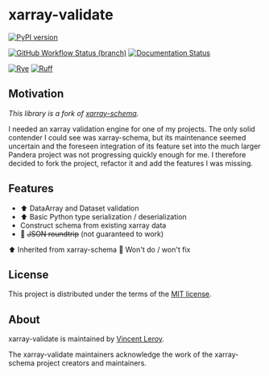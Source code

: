 # xarray-validate

[![PyPI version](https://img.shields.io/pypi/v/xarray-validate?color=blue)](https://pypi.org/project/xarray-validate)

[![GitHub Workflow Status (branch)](https://img.shields.io/github/actions/workflow/status/leroyvn/xarray-validate/ci.yml?branch=main)](https://github.com/leroyvn/xarray-validate/actions/workflows/ci.yml)
[![Documentation Status](https://img.shields.io/readthedocs/xarray-validate)](https://xarray-validate.readthedocs.io)

[![Rye](https://img.shields.io/endpoint?url=https://raw.githubusercontent.com/mitsuhiko/rye/main/artwork/badge.json)](https://rye-up.com)
[![Ruff](https://img.shields.io/endpoint?url=https://raw.githubusercontent.com/astral-sh/ruff/main/assets/badge/v2.json)](https://github.com/astral-sh/ruff)

## Motivation

*This library is a fork of
[xarray-schema](https://github.com/xarray-contrib/xarray-schema).*

I needed an xarray validation engine for one of my projects. The only solid
contender I could see was xarray-schema, but its maintenance seemed uncertain
and the foreseen integration of its feature set into the much larger Pandera
project was not progressing quickly enough for me. I therefore decided to fork
the project, refactor it and add the features I was missing.

## Features

* ⬆️ DataArray and Dataset validation
* ⬆️ Basic Python type serialization / deserialization
* Construct schema from existing xarray data
* 🚫 ~~JSON roundtrip~~ (not guaranteed to work)

⬆️ Inherited from xarray-schema
🚫 Won't do / won't fix

## License

This project is distributed under the terms of the
[MIT license](https://choosealicense.com/licenses/mit/).

## About

xarray-validate is maintained by [Vincent Leroy](https://github.com/leroyvn).

The xarray-validate maintainers acknowledge the work of the xarray-schema
project creators and maintainers.
